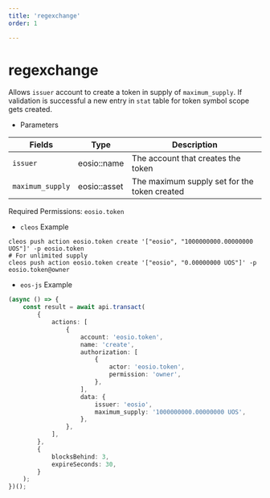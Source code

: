 ```yaml
---
title: 'regexchange'
order: 1

---
```


# regexchange

Allows `issuer` account to create a token in supply of `maximum_supply`. If validation is successful a new entry in `stat` table for token symbol scope gets created.

-   Parameters

| Fields           | Type         | Description                                  |
| ---------------- | ------------ | -------------------------------------------- |
| `issuer`         | eosio::name  | The account that creates the token           |
| `maximum_supply` | eosio::asset | The maximum supply set for the token created |

Required Permissions: `eosio.token`

-   `cleos` Example

```shell script
cleos push action eosio.token create '["eosio", "1000000000.00000000 UOS"]' -p eosio.token
# For unlimited supply
cleos push action eosio.token create '["eosio", "0.00000000 UOS"]' -p eosio.token@owner
```

-   `eos-js` Example

```typescript
(async () => {
    const result = await api.transact(
        {
            actions: [
                {
                    account: 'eosio.token',
                    name: 'create',
                    authorization: [
                        {
                            actor: 'eosio.token',
                            permission: 'owner',
                        },
                    ],
                    data: {
                        issuer: 'eosio',
                        maximum_supply: '1000000000.00000000 UOS',
                    },
                },
            ],
        },
        {
            blocksBehind: 3,
            expireSeconds: 30,
        }
    );
})();
```
